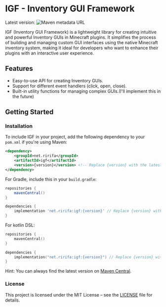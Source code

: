 # IGF - Inventory GUI Framework

Latest version: ![Maven metadata URL](https://img.shields.io/maven-metadata/v?metadataUrl=https://repo1.maven.org/maven2/net/ririfa/igf/maven-metadata.xml&style=plastic&logo=sonatype&label=Central&color=00FF87)

IGF (Inventory GUI Framework) is a lightweight library for creating intuitive and powerful Inventory GUIs in Minecraft plugins. It simplifies the process of building and managing custom GUI interfaces using the native Minecraft inventory system, making it ideal for developers who want to enhance their plugins with an interactive user experience.

## Features
- Easy-to-use API for creating Inventory GUIs.
- Support for different event handlers (click, open, close).
- Built-in utility functions for managing complex GUIs.(I'll implement this in the future)

## Getting Started

### Installation
To include IGF in your project, add the following dependency to your `pom.xml` if you're using Maven:

```xml
<dependency>
    <groupId>net.ririfa</groupId>
    <artifactId>igf</artifactId>
    <version>{version}</version> <!-- Replace {version} with the latest version -->
</dependency>
```

For Gradle, include this in your `build.gradle`:
```groovy
repositories {
    mavenCentral()
}

dependencies {
    implementation 'net.ririfa:igf:{version}' // Replace {version} with the latest version
}
```

For kotlin DSL:
```kotlin
repositories {
    mavenCentral()
}

dependencies {
    implementation("net.ririfa:igf:{version}") // Replace {version} with the latest version
}
```

Hint: You can always find the latest version on [Maven Central](https://central.sonatype.com/artifact/net.rk4z/igf).

### License
This project is licensed under the MIT License – see the [LICENSE](LICENSE) file for details.